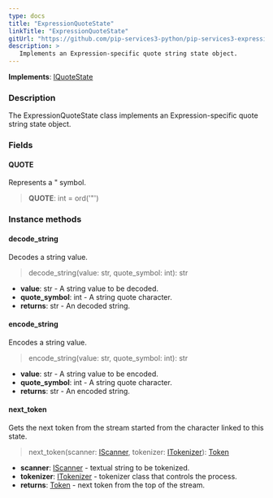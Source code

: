 ```yaml
---
type: docs
title: "ExpressionQuoteState"
linkTitle: "ExpressionQuoteState"
gitUrl: "https://github.com/pip-services3-python/pip-services3-expressions-python"
description: > 
   Implements an Expression-specific quote string state object.
---
```


**Implements**: [IQuoteState](../../../tokenizers/iquote_state)

### Description

The ExpressionQuoteState class implements an Expression-specific quote string state object.

### Fields

<span class="hide-title-link">

#### QUOTE
Represents a " symbol.
> **QUOTE**: int = ord('"')

</span>

### Instance methods

#### decode_string
Decodes a string value.

> decode_string(value: str, quote_symbol: int): str

- **value**: str - A string value to be decoded.
- **quote_symbol**: int - A string quote character.
- **returns**: str - An decoded string.

#### encode_string
Encodes a string value.
> encode_string(value: str, quote_symbol: int): str

- **value**: str - A string value to be encoded.
- **quote_symbol**: int - A string quote character.
- **returns**: str - An encoded string.



#### next_token
Gets the next token from the stream started from the character linked to this state.

> next_token(scanner: [IScanner](../../../io/iscanner), tokenizer: [ITokenizer](../../../tokenizers/itokenizer)): [Token](../../../tokenizers/token)

- **scanner**: [IScanner](../../../io/iscanner) - textual string to be tokenized.
- **tokenizer**: [ITokenizer](../../../tokenizers/itokenizer) - tokenizer class that controls the process.
- **returns**: [Token](../../../tokenizers/token) - next token from the top of the stream.



